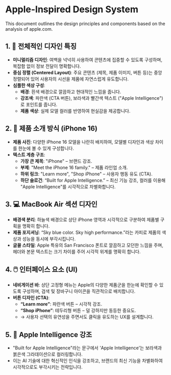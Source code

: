 # Apple-Inspired Design System

This document outlines the design principles and components based on the analysis of apple.com.

## 1. 🎨 전체적인 디자인 특징

- **미니멀리즘 디자인**: 여백을 넉넉히 사용하여 콘텐츠에 집중할 수 있도록 구성하며, 복잡함 없이 정보 전달이 명확합니다.
- **중심 정렬 (Centered Layout)**: 주요 콘텐츠 (제목, 제품 이미지, 버튼 등)는 중앙 정렬되어 있어 사용자의 시선을 제품에 자연스럽게 유도합니다.
- **심플한 색상 구성**:
    - **배경**: 흰색 배경으로 깔끔하고 현대적인 느낌을 줍니다.
    - **강조색**: 파란색 (CTA 버튼), 보라색과 빨간색 텍스트 ("Apple Intelligence")로 포인트를 줍니다.
    - **제품 색상**: 실제 모델 컬러를 반영하여 현실감을 제공합니다.

## 2. 📱 제품 소개 방식 (iPhone 16)

- **제품 사진**: 다양한 iPhone 16 모델을 나란히 배치하여, 모델별 디자인과 색상 차이를 한눈에 볼 수 있게 구성합니다.
- **텍스트 계층 구조**:
    - **가장 큰 제목**: "iPhone" – 브랜드 강조.
    - **부제**: "Meet the iPhone 16 family." – 제품 라인업 소개.
    - **하위 링크**: "Learn more", "Shop iPhone" – 사용자 행동 유도 (CTA).
    - **하단 슬로건**: “Built for Apple Intelligence.” – 최신 기능 강조, 컬러를 이용해 "Apple Intelligence"를 시각적으로 차별화합니다.

## 3. 💻 MacBook Air 섹션 디자인

- **배경색 분리**: 하늘색 배경으로 상단 iPhone 영역과 시각적으로 구분하여 제품별 구획을 명확히 합니다.
- **제품 포지셔닝**: “Sky blue color. Sky high performance.”라는 카피로 제품의 색상과 성능을 동시에 부각시킵니다.
- **글꼴 스타일**: Apple 특유의 San Francisco 폰트로 깔끔하고 모던한 느낌을 주며, 헤더와 본문 텍스트는 크기 차이를 주어 시각적 위계를 명확히 합니다.

## 4. 🖱️ 인터페이스 요소 (UI)

- **네비게이션 바**: 상단 고정형 메뉴는 Apple의 다양한 제품군을 한눈에 확인할 수 있도록 구성하며, 검색 및 장바구니 아이콘을 직관적으로 배치합니다.
- **버튼 디자인 (CTA)**:
    - **“Learn more”**: 파란색 버튼 – 시각적 강조.
    - **“Shop iPhone”**: 테두리형 버튼 – 덜 강하지만 동등한 중요도.
    - → 사용자 선택의 유연성을 주면서도 클릭을 유도하는 UX를 설계합니다.

## 5. 🧠 Apple Intelligence 강조

- "Built for Apple Intelligence"라는 문구에서 'Apple Intelligence'는 보라색과 붉은색 그라데이션으로 컬러링합니다.
- 이는 AI 기술에 대한 혁신적인 인식을 강조하고, 브랜드의 최신 기능을 차별화하여 시각적으로도 부각시키는 전략입니다.

